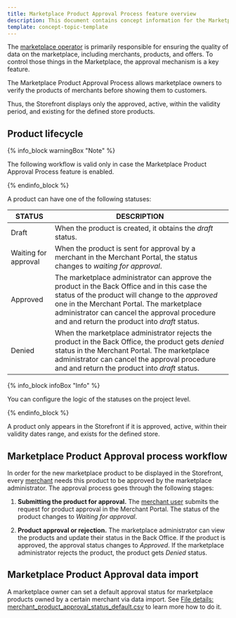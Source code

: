```yaml
---
title: Marketplace Product Approval Process feature overview
description: This document contains concept information for the Marketplace Product Approval Process feature.
template: concept-topic-template
---
```

The [marketplace operator](/docs/marketplace/user/intro-to-the-spryker-marketplace/back-office-for-marketplace-operator.html) is primarily responsible for ensuring the quality of data on the marketplace, including merchants, products, and offers. To control those things in the Marketplace, the approval mechanism is a key feature.

The Marketplace Product Approval Process allows marketplace owners to verify the products of merchants before showing them to customers.

Thus, the Storefront displays only the approved, active, within the validity period, and existing for the defined store products.

## Product lifecycle

{% info_block warningBox "Note" %}

The following workflow is valid only in case the Marketplace Product Approval Process feature is enabled.

{% endinfo_block %}

A product can have one of the following statuses:

| STATUS               | DESCRIPTION                                                  |
| -------------------- | ------------------------------------------------------------ |
| Draft                | When the product is created, it obtains the *draft* status.  |
| Waiting for approval | When the product is sent for approval by a merchant in the Merchant Portal, the status changes to *waiting for approval*. |
| Approved             | The marketplace administrator can  approve the product in the Back Office and in this case the status of the product will change to the *approved* one in the Merchant Portal. The marketplace administrator can cancel the approval procedure and and return the product into *draft* status. |
| Denied               | When the marketplace administrator rejects the product in the Back Office, the product gets *denied* status in the Merchant Portal. The marketplace administrator can cancel the approval procedure and and return the product into *draft* status. |

{% info_block infoBox "Info" %}

You can configure the logic of the statuses on the project level.

{% endinfo_block %}

A product only appears in the Storefront if it is approved, active, within their validity dates range, and exists for the defined store.

## Marketplace Product Approval process workflow

In order for the new marketplace product to be displayed in the Storefront, every [merchant](/docs/marketplace/user/features/{{page.version}}/marketplace-merchant-feature-overview/marketplace-merchant-feature-overview.html) needs this product to be approved by the marketplace administrator. The approval process goes through the following stages:

1. **Submitting the product for approval.** The [merchant user](https://docs.spryker.com/docs/marketplace/user/intro-to-the-spryker-marketplace/marketplace-personas.html) submits the request for product approval in the Merchant Portal. The status of the product changes to *Waiting for approval*.

2. **Product approval or rejection.** The marketplace administrator can view the products and update their status in the Back Office. If the product is approved, the approval status changes to *Approved*. If the marketplace administrator rejects the product, the product gets *Denied* status.

## Marketplace Product Approval data import

A marketplace owner can set a default approval status for marketplace products owned by a certain merchant via data import. See [File details: merchant_product_approval_status_default.csv](docs/marketplace/dev/data-import/{{page.version}}/file-details-merchant-product-approval-status-default.csv.html) to learn more how to do it.